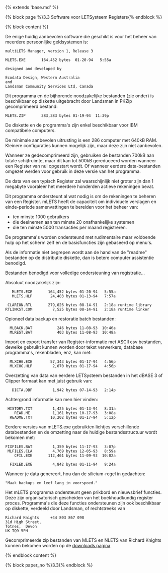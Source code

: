 {% extends 'base.md' %}

{% block page %}3.3 Software voor LETSysteem Registers{% endblock %}

{% block content %}

De enige huidig aanbevolen software die geschikt is voor het beheer van meerdere
persoonlijke geldsystemen is:

    multiLETS Manager, version 1, Release 3

    MLETS.EXE       164,452 bytes  01-20-94   5:55a

    designed and developed by 

    Ecodata Design, Western Australia
    and 
    Landsman Community Services Ltd, Canada

Dit programma en de bijhorende noodzakelijke bestanden (zie onder) is
beschikbaar op diskette uitgebracht door Landsman in PKZip gecomprimeerd
bestand:

    MLETS.ZIP       383,383 bytes 01-19-94  11:39p

De diskette en de programma's zijn enkel beschikbaar voor IBM compatibele computers.

De minimale aanbevolen uitrusting is een 286 computer met 640kB RAM.
Kleinere configuraties kunnen mogelijk zijn, maar deze zijn niet aanbevolen.

Wanneer ze gedecomprimeerd zijn, gebruiken de bestanden 700kB aan totale schijfruimte,
maar dit kan tot 500kB gereduceerd worden wanneer een Register van nul opgestart
wordt. Of wanneer eerdere data-bestanden omgezet werden voor gebruik in deze versie
van het programma.

De data van een typisch Register zal waarschijnlijk niet groter zijn dan 1 megabyte
vooraleer het meerdere honderden actieve rekeningen bevat.

Dit programma ondersteunt al wat nodig is om de rekeningen te beheren van een
Register. mLETS heeft de capaciteit om individuele verslagen en einde-periode
samenvattingen te bereiden voor het beheer van:

* ten minste 1000 gebruikers
* die deelnemen aan ten minste 20 onafhankelijke systemen
* die ten minste 5000 transacties per maand registreren.

De programma's worden ondersteund met rudimentaire maar voldoende hulp op het
scherm zelf en de basisfuncties zijn gebaseerd op menu's.

Als de informatie niet begrepen wordt aan de hand van de "readme" bestanden
op de distributie diskette, dan is betere computer assistentie benodigd.

Bestanden benodigd voor volledige ondersteuning van registratie...

Absoluut noodzakelijk zijn:

       MLETS.EXE       164,452 bytes 01-20-94   5:55a
       MLETS.HLP        24,483 bytes 01-13-94   7:57a

     CLARION.RTL       279,026 bytes 08-14-91   2:18a runtime library
    RTLINKST.COM         7,525 bytes 08-14-91   2:18a runtime linker

Opioneel data backup en restoratie batch bestanden:

      MLBACK.BAT           246 bytes 11-08-93  10:46a
      MLREST.BAT           403 bytes 11-08-93  10:48a

Import en export transfer van Register-informatie met ASCII csv bestanden, dewelke
gebruikt kunnen worden door tekst verwerkers, database programma's, rekenbladen, enz,
kan met:

      MLXCHG.EXE        57,343 bytes 01-17-94   4:56p
      MLXCHG.HLP         2,070 bytes 01-17-94   4:56p

Overzetting van data van eerdere LETSysteem bestanden in het dBASE 3 of Clipper
formaat kan met juist gebruik van:

       DICTA.DBF         1,942 bytes 07-14-93   2:14p

Achtergrond informatie kan men hier vinden:

     HISTORY.TXT         1,425 bytes 01-13-94   8:31a
        READ.ME          1,161 bytes 10-17-93   3:08a
      README.TXT        10,202 bytes 01-17-94   5:12p

Eerdere versies van mLETS.exe gebruikten lichtjes verschillende databestanden en
de omzetting naar de huidige bestandsstructuur wordt bekomen met:

    FIXFILES.BAT         1,359 bytes 11-17-93   3:07p
     MLFILES.CLA         4,769 bytes 12-05-93   8:59a
        CFIL.EXE       112,461 bytes 11-09-93  10:02a

      FIXLED.EXE         4,842 bytes 01-11-94   9:24a                                                                

Wanneer je data genereert, hou dan de silicium-regel in gedachten:

    "Maak backups en leef lang in voorspoed."

Het mLETS programma ondersteunt geen prikbord en nieuwsbrief functies. Deze
zijn organisatorisch gescheiden van het boekhoudkundig register proces.
Programma's die deze functies ondersteunen zijn ook beschikbaar op diskette,
verdeeld door Landsman, of rechtstreeks van

    Richard Knights     +44 803 867 098
    31d High Street,
    Totnes,  Devon 
    UK TQ9 5PH

Gecomprimeerde zip bestanden van MLETS en NLETS van Richard Knights kunnen
bekomen worden op de [downloads pagina](http://archive.lets.net/gmlet/zips/index.html)

{% endblock content %}

{% block paper_no %}3.3{% endblock %}

